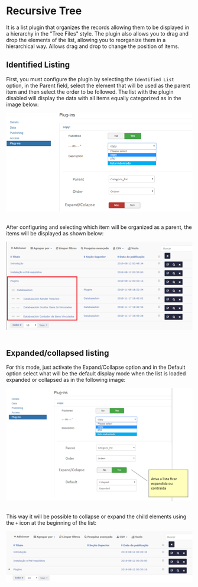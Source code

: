 # Recursive Tree


It is a list plugin that organizes the records allowing them to be displayed in a hierarchy in the "Tree Files" style. The plugin also allows you to drag and drop the elements of the list, allowing you to reorganize them in a hierarchical way. Allows drag and drop to change the position of items.

## Identified Listing

First, you must configure the plugin by selecting the `Identified List` option, in the Parent field, select the element that will be used as the parent item and then select the order to be followed. The list with the plugin disabled will display the data with all items equally categorized as in the image below:

<div align="center">
  <img src="./.github/1.png" />
</div>

<br />

<p>After configuring and selecting which item will be organized as a parent, the items will be displayed as shown below:  </p>

<div align="center">
 <img src="./.github/3.png" />
</div>

<br />

## Expanded/collapsed listing

<p>For this mode, just activate the Expand/Collapse option and in the Default option select what will be the default display mode when the list is loaded expanded or collapsed as in the following image: </p>
<div align="center">
  <img src="./.github/4.png" />
</div>

<br />

This way it will be possible to collapse or expand the child elements using the `+` icon at the beginning of the list:


<div align="center">
   <img src="./.github/5.png" />
</div>

